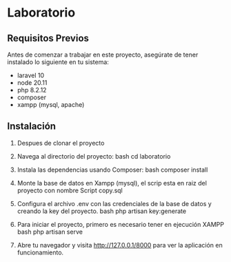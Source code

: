 # Laboratorio

## Requisitos Previos

Antes de comenzar a trabajar en este proyecto, asegúrate de tener instalado lo siguiente en tu sistema:

-   laravel 10
-   node 20.11
-   php 8.2.12
-   composer
-   xampp (mysql, apache)

## Instalación

1. Despues de clonar el proyecto

2. Navega al directorio del proyecto:
   bash
   cd laboratorio

3. Instala las dependencias usando Composer:
   bash
   composer install

4. Monte la base de datos en Xampp (mysql), el scrip esta en raiz del proyecto con nombre Script copy.sql

5. Configura el archivo .env con las credenciales de la base de datos y creando la key del proyecto.
   bash
   php artisan key:generate

6. Para iniciar el proyecto, primero es necesario tener en ejecución XAMPP
   bash
   php artisan serve
7. Abre tu navegador y visita http://127.0.0.1/8000 para ver la aplicación en funcionamiento.
